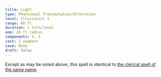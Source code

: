 ```yaml
---
title: Light
type: Phantasmal Transmutation/Alteration
level: Illusionist 1
range: 60 ft
duration: 1 turn/level
aoe: 20 ft radius
components: V, S
cast: 1 segment
save: None
draft: false
---
```


Except as may be noted above, this spell is identical to [the clerical spell of the same name](/srd/spells/cleric/light).
